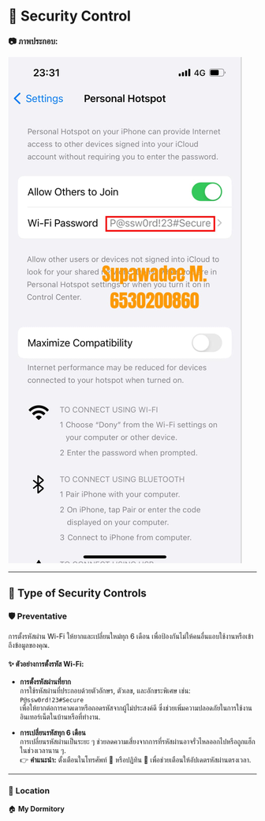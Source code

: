 # 🔐 **Security Control**  

### 📷 **ภาพประกอบ:**  
![](image/password.jpg)  
 

---

## 🌟 **Type of Security Controls**  

### 🛡️ **Preventative**  
การตั้งรหัสผ่าน Wi-Fi ให้ยากและเปลี่ยนใหม่ทุก 6 เดือน เพื่อป้องกันไม่ให้คนอื่นแอบใช้งานหรือเข้าถึงข้อมูลของคุณ.  

#### ✨ **ตัวอย่างการตั้งรหัส Wi-Fi:**  

- **การตั้งรหัสผ่านที่ยาก**  
  การใช้รหัสผ่านที่ประกอบด้วยตัวอักษร, ตัวเลข, และอักขระพิเศษ เช่น:  
  `P@ssw0rd!23#Secure`  
  เพื่อให้ยากต่อการคาดเดาหรือถอดรหัสจากผู้ไม่ประสงค์ดี ซึ่งช่วยเพิ่มความปลอดภัยในการใช้งานอินเทอร์เน็ตในบ้านหรือที่ทำงาน.  

- **การเปลี่ยนรหัสทุก 6 เดือน**  
  การเปลี่ยนรหัสผ่านเป็นระยะ ๆ ช่วยลดความเสี่ยงจากการที่รหัสผ่านอาจรั่วไหลออกไปหรือถูกแฮ็กในช่วงเวลานาน ๆ.  
  👉 **คำแนะนำ:** ตั้งเตือนในโทรศัพท์ 📱 หรือปฏิทิน 📅 เพื่อช่วยเตือนให้อัปเดตรหัสผ่านตรงเวลา.  

---

### 📍 **Location**  
🏠 **My Dormitory**  

